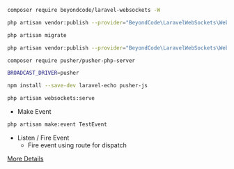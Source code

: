 ```sh
composer require beyondcode/laravel-websockets -W
```

```sh
php artisan vendor:publish --provider="BeyondCode\LaravelWebSockets\WebSocketsServiceProvider" --tag="migrations"
```

```sh
php artisan migrate
```

```sh
php artisan vendor:publish --provider="BeyondCode\LaravelWebSockets\WebSocketsServiceProvider" --tag="config"
```

```sh
composer require pusher/pusher-php-server
```

```sh
BROADCAST_DRIVER=pusher
```
```sh
npm install --save-dev laravel-echo pusher-js
```
```sh
php artisan websockets:serve
```
- Make Event

```sh
php artisan make:event TestEvent
```
- Listen / Fire Event
    - Fire event using route for dispatch


[More Details](https://www.youtube.com/watch?v=Hq0ikVcvXJQ)

